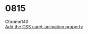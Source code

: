 # 0815

Chrome140  
[Add the CSS caret-animation property](https://developer.chrome.com/blog/chrome-140-beta?hl=en#add_the_css_caret-animation_property)